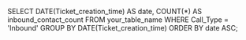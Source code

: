 SELECT 
    DATE(Ticket_creation_time) AS date,
    COUNT(*) AS inbound_contact_count
FROM 
    your_table_name
WHERE 
    Call_Type = 'Inbound'
GROUP BY 
    DATE(Ticket_creation_time)
ORDER BY 
    date ASC;
